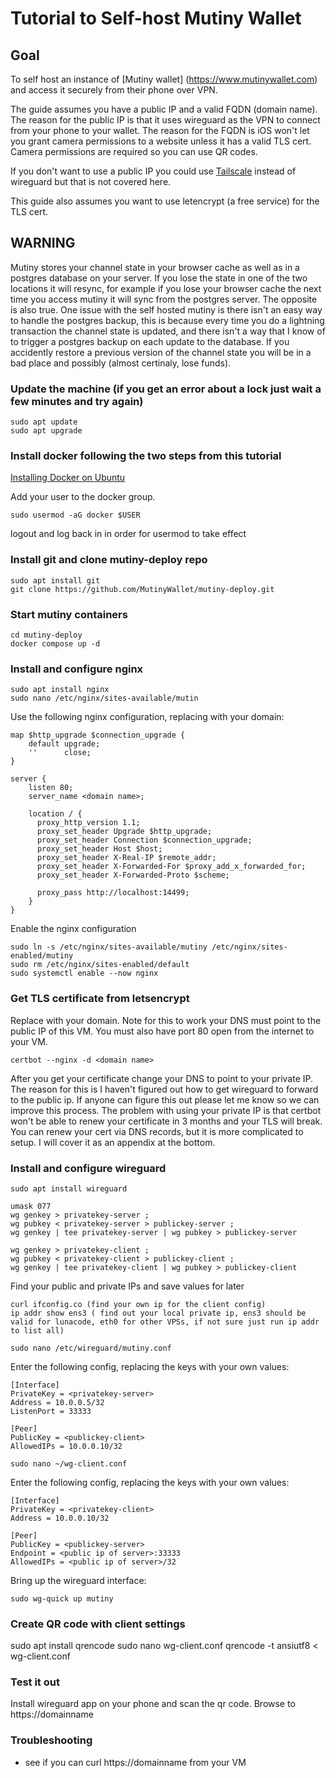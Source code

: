 # Tutorial to Self-host Mutiny Wallet

## Goal

To self host an instance of [Mutiny wallet] (https://www.mutinywallet.com) and access it securely from their phone over VPN. 

The guide assumes you have a public IP and a valid FQDN (domain name). The reason for the public IP is that it uses wireguard as the VPN to connect from your phone to your wallet.  The reason for the FQDN is iOS won't let you grant camera permissions to a website unless it has a valid TLS cert.  Camera permissions are required so you can use QR codes.

If you don't want to use a public IP you could use [Tailscale](https://tailscale.com) instead of wireguard but that is not covered here.

This guide also assumes you want to use letencrypt (a free service) for the TLS cert.

## WARNING 
Mutiny stores your channel state in your browser cache as well as in a postgres database on your server.  If you lose the state in one of the two locations it will resync, for example if you lose your browser
cache the next time you access mutiny it will sync from the postgres server.  The opposite is also true.  One issue with the self hosted mutiny is there isn't an easy way to handle the postgres backup, this is because
every time you do a lightning transaction the channel state is updated, and there isn't a way that I know of to trigger a postgres backup on each update to the database.  If you accidently restore a previous version
of the channel state you will be in a bad place and possibly (almost certinaly, lose funds).

### Update the machine (if you get an error about a lock just wait a few minutes and try again)
```
sudo apt update
sudo apt upgrade
```

### Install docker following the two steps from this tutorial
[Installing Docker on Ubuntu](https://docs.docker.com/engine/install/ubuntu/#install-using-the-repository)

Add your user to the docker group.
```
sudo usermod -aG docker $USER
```

logout and log back in in order for usermod to take effect

### Install git and clone mutiny-deploy repo  
```
sudo apt install git
git clone https://github.com/MutinyWallet/mutiny-deploy.git
```

### Start mutiny containers
```
cd mutiny-deploy
docker compose up -d
```

### Install and configure nginx
```
sudo apt install nginx
sudo nano /etc/nginx/sites-available/mutin
```

Use the following nginx configuration, replacing <domain name> with your domain:

```
map $http_upgrade $connection_upgrade {
    default upgrade;
    ''      close;
}   

server {
    listen 80;
    server_name <domain name>;

    location / {
      proxy_http_version 1.1;
      proxy_set_header Upgrade $http_upgrade;
      proxy_set_header Connection $connection_upgrade;
      proxy_set_header Host $host;
      proxy_set_header X-Real-IP $remote_addr;
      proxy_set_header X-Forwarded-For $proxy_add_x_forwarded_for;
      proxy_set_header X-Forwarded-Proto $scheme;

      proxy_pass http://localhost:14499;
    }
}
```

Enable the nginx configuration
```
sudo ln -s /etc/nginx/sites-available/mutiny /etc/nginx/sites-enabled/mutiny
sudo rm /etc/nginx/sites-enabled/default
sudo systemctl enable --now nginx
```

### Get TLS certificate from letsencrypt

Replace <domain name> with your domain.
Note for this to work your DNS must point to the public IP of this VM.
You must also have port 80 open from the internet to your VM.

```
certbot --nginx -d <domain name>
```

After you get your certificate change your DNS to point to your private IP.  The reason for this is I haven't figured out how to get wireguard to forward to the public ip.
If anyone can figure this out please let me know so we can improve this process.  The problem with using your private IP is that certbot won't be able to renew your certificate
in 3 months and your TLS will break.  You can renew your cert via DNS records, but it is more complicated to setup.  I will cover it as an appendix at the bottom.

### Install and configure wireguard

```
sudo apt install wireguard

umask 077
wg genkey > privatekey-server ;
wg pubkey < privatekey-server > publickey-server ; 
wg genkey | tee privatekey-server | wg pubkey > publickey-server

wg genkey > privatekey-client ;
wg pubkey < privatekey-client > publickey-client ; 
wg genkey | tee privatekey-client | wg pubkey > publickey-client
```

Find your public and private IPs and save values for later

```
curl ifconfig.co (find your own ip for the client config)
ip addr show ens3 ( find out your local private ip, ens3 should be valid for lunacode, eth0 for other VPSs, if not sure just run ip addr to list all)
```

```
sudo nano /etc/wireguard/mutiny.conf
```

Enter the following config, replacing the keys with your own values:

```
[Interface]
PrivateKey = <privatekey-server>
Address = 10.0.0.5/32
ListenPort = 33333

[Peer]
PublicKey = <publickey-client>
AllowedIPs = 10.0.0.10/32
```

```
sudo nano ~/wg-client.conf
```

Enter the following config, replacing the keys with your own values:

```
[Interface]
PrivateKey = <privatekey-client>
Address = 10.0.0.10/32

[Peer]
PublicKey = <publickey-server>
Endpoint = <public ip of server>:33333
AllowedIPs = <public ip of server>/32
```

Bring up the wireguard interface:

```
sudo wg-quick up mutiny
```

### Create QR code with client settings
sudo apt install qrencode
sudo nano wg-client.conf
qrencode -t ansiutf8 < wg-client.conf


### Test it out

Install wireguard app on your phone and scan the qr code.
Browse to https://domainname


### Troubleshooting
- see if you can curl https://domainname from your VM

